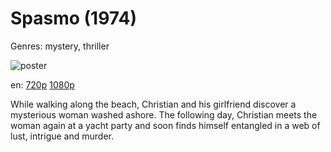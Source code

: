 # Spasmo (1974)

Genres: mystery, thriller

![poster](http://image.tmdb.org/t/p/w500/8DWbvISgBi2Lz4zv7Jrj5LDOrkT.jpg)

en:
  [720p](magnet:?xt=urn:btih:CF2E2A17896329E9C29E0E1725102B2698035161&tr=udp://glotorrents.pw:6969/announce&tr=udp://tracker.opentrackr.org:1337/announce&tr=udp://torrent.gresille.org:80/announce&tr=udp://tracker.openbittorrent.com:80&tr=udp://tracker.coppersurfer.tk:6969&tr=udp://tracker.leechers-paradise.org:6969&tr=udp://p4p.arenabg.ch:1337&tr=udp://tracker.internetwarriors.net:1337)
  [1080p](magnet:?xt=urn:btih:5BB819F4BD6CC341AD8185ECA24303E4BA55AC7F&tr=udp://glotorrents.pw:6969/announce&tr=udp://tracker.opentrackr.org:1337/announce&tr=udp://torrent.gresille.org:80/announce&tr=udp://tracker.openbittorrent.com:80&tr=udp://tracker.coppersurfer.tk:6969&tr=udp://tracker.leechers-paradise.org:6969&tr=udp://p4p.arenabg.ch:1337&tr=udp://tracker.internetwarriors.net:1337)
  


While walking along the beach, Christian and his girlfriend discover a mysterious woman washed ashore. The following day, Christian meets the woman again at a yacht party and soon finds himself entangled in a web of lust, intrigue and murder.